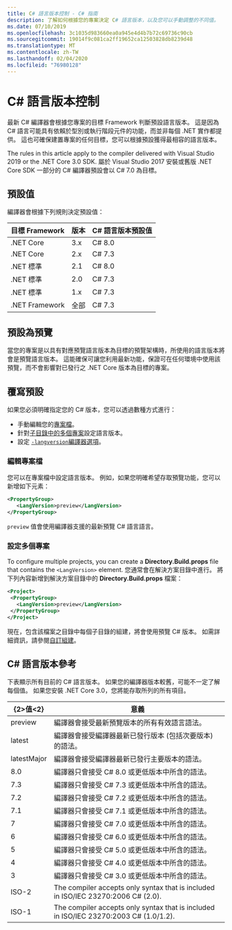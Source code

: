 ```yaml
---
title: C# 語言版本控制 - C# 指南
description: 了解如何根據您的專案決定 C# 語言版本，以及您可以手動調整的不同值。
ms.date: 07/10/2019
ms.openlocfilehash: 3c1035d983660ea0a945e4d4b7b72c69736c90cb
ms.sourcegitcommit: 19014f9c081ca2ff19652ca12503828db8239d48
ms.translationtype: MT
ms.contentlocale: zh-TW
ms.lasthandoff: 02/04/2020
ms.locfileid: "76980128"
---
```

# <a name="c-language-versioning"></a>C# 語言版本控制

最新 C# 編譯器會根據您專案的目標 Framework 判斷預設語言版本。 這是因為 C# 語言可能具有依賴於型別或執行階段元件的功能，而並非每個 .NET 實作都提供。 這也可確保建置專案的任何目標，您可以根據預設獲得最相容的語言版本。

The rules in this article apply to the compiler delivered with Visual Studio 2019 or the .NET Core 3.0 SDK. 屬於 Visual Studio 2017 安裝或舊版 .NET Core SDK 一部分的 C# 編譯器預設會以 C# 7.0 為目標。 

## <a name="defaults"></a>預設值

編譯器會根據下列規則決定預設值：

|目標 Framework|版本|C# 語言版本預設值|
|----------------|-------|---------------------------|
|.NET Core|3.x|C# 8.0|
|.NET Core|2.x|C# 7.3|
|.NET 標準|2.1|C# 8.0|
|.NET 標準|2.0|C# 7.3|
|.NET 標準|1.x|C# 7.3|
|.NET Framework|全部|C# 7.3|

## <a name="default-for-previews"></a>預設為預覽

當您的專案是以具有對應預覽語言版本為目標的預覽架構時，所使用的語言版本將會是預覽語言版本。 這能確保可讓您利用最新功能，保證可在任何環境中使用該預覽，而不會影響對已發行之 .NET Core 版本為目標的專案。

## <a name="override-a-default"></a>覆寫預設

如果您必須明確指定您的 C# 版本，您可以透過數種方式進行：

- 手動編輯您的[專案檔](#edit-the-project-file)。
- 針對[子目錄中的多個專案](#configure-multiple-projects)設定語言版本。
- 設定 [`-langversion`編譯器選項](compiler-options/langversion-compiler-option.md)。

### <a name="edit-the-project-file"></a>編輯專案檔

您可以在專案檔中設定語言版本。 例如，如果您明確希望存取預覽功能，您可以新增如下元素：

```xml
<PropertyGroup>
   <LangVersion>preview</LangVersion>
</PropertyGroup>
```

`preview` 值會使用編譯器支援的最新預覽 C# 語言語言。

### <a name="configure-multiple-projects"></a>設定多個專案

To configure multiple projects, you can create a **Directory.Build.props** file that contains the `<LangVersion>` element. 您通常會在解決方案目錄中進行。 將下列內容新增到解決方案目錄中的 **Directory.Build.props** 檔案：

```xml
<Project>
 <PropertyGroup>
   <LangVersion>preview</LangVersion>
 </PropertyGroup>
</Project>
```

現在，包含該檔案之目錄中每個子目錄的組建，將會使用預覽 C# 版本。 如需詳細資訊，請參閱[自訂組建](/visualstudio/msbuild/customize-your-build)。

## <a name="c-language-version-reference"></a>C# 語言版本參考

下表顯示所有目前的 C# 語言版本。 如果您的編譯器版本較舊，可能不一定了解每個值。 如果您安裝 .NET Core 3.0，您將能存取所列的所有項目。

|{2&gt;值&lt;2}|意義|
|------------|-------------|
|preview|編譯器會接受最新預覽版本的所有有效語言語法。|
|latest|編譯器會接受編譯器最新已發行版本 (包括次要版本) 的語法。|
|latestMajor|編譯器會接受編譯器最新已發行主要版本的語法。|
|8.0|編譯器只會接受 C# 8.0 或更低版本中所含的語法。|
|7.3|編譯器只會接受 C# 7.3 或更低版本中所含的語法。|
|7.2|編譯器只會接受 C# 7.2 或更低版本中所含的語法。|
|7.1|編譯器只會接受 C# 7.1 或更低版本中所含的語法。|
|7|編譯器只會接受 C# 7.0 或更低版本中所含的語法。|
|6|編譯器只會接受 C# 6.0 或更低版本中所含的語法。|
|5|編譯器只會接受 C# 5.0 或更低版本中所含的語法。|
|4|編譯器只會接受 C# 4.0 或更低版本中所含的語法。|
|3|編譯器只會接受 C# 3.0 或更低版本中所含的語法。|
|ISO-2|The compiler accepts only syntax that is included in ISO/IEC 23270:2006 C# (2.0). |
|ISO-1|The compiler accepts only syntax that is included in ISO/IEC 23270:2003 C# (1.0/1.2). |
